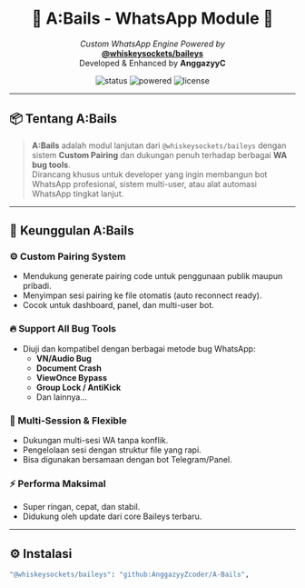 <h1 align="center">💠 A:Bails - WhatsApp Module 💠</h1>
<p align="center">
  <em>Custom WhatsApp Engine Powered by</em><br>
  <a href="https://github.com/WhiskeySockets/Baileys"><strong>@whiskeysockets/baileys</strong></a><br>
  Developed & Enhanced by <strong>AnggazyyC</strong>
</p>

<p align="center">
  <img src="https://img.shields.io/badge/status-Active-success?style=for-the-badge" alt="status">
  <img src="https://img.shields.io/badge/powered_by-Baileys-blueviolet?style=for-the-badge" alt="powered">
  <img src="https://img.shields.io/github/license/anggazyy/A-Bails?style=for-the-badge" alt="license">
</p>

---

## 📦 Tentang A:Bails

> **A:Bails** adalah modul lanjutan dari `@whiskeysockets/baileys` dengan sistem **Custom Pairing** dan dukungan penuh terhadap berbagai **WA bug tools**.  
> Dirancang khusus untuk developer yang ingin membangun bot WhatsApp profesional, sistem multi-user, atau alat automasi WhatsApp tingkat lanjut.

---

## 🚀 Keunggulan A:Bails

### ⚙️ Custom Pairing System
- Mendukung generate pairing code untuk penggunaan publik maupun pribadi.
- Menyimpan sesi pairing ke file otomatis (auto reconnect ready).
- Cocok untuk dashboard, panel, dan multi-user bot.

### 🔥 Support All Bug Tools
- Diuji dan kompatibel dengan berbagai metode bug WhatsApp:
  - **VN/Audio Bug**
  - **Document Crash**
  - **ViewOnce Bypass**
  - **Group Lock / AntiKick**
  - Dan lainnya...

### 🧩 Multi-Session & Flexible
- Dukungan multi-sesi WA tanpa konflik.
- Pengelolaan sesi dengan struktur file yang rapi.
- Bisa digunakan bersamaan dengan bot Telegram/Panel.

### ⚡ Performa Maksimal
- Super ringan, cepat, dan stabil.
- Didukung oleh update dari core Baileys terbaru.

---

## ⚙️ Instalasi

```bash
"@whiskeysockets/baileys": "github:AnggazyyZcoder/A-Bails",
